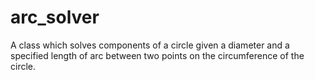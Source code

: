 # arc_solver
A class which solves components of a circle given a diameter and a specified length of arc between two points on the circumference of the circle.  
